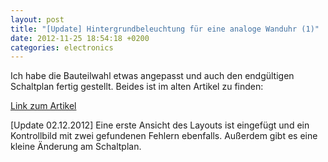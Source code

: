 ```yaml
---
layout: post
title: "[Update] Hintergrundbeleuchtung für eine analoge Wanduhr (1)"
date: 2012-11-25 18:54:18 +0200
categories: electronics
---
```

Ich habe die Bauteilwahl etwas angepasst und auch den endgültigen Schaltplan fertig gestellt. Beides ist im alten Artikel zu finden:

[Link zum Artikel](/electronics/2012/11/22/hintergrundbeleuchtung-fur-eine-analoge-wanduhr.html)

[Update 02.12.2012] Eine erste Ansicht des Layouts ist eingefügt und ein Kontrollbild mit zwei gefundenen Fehlern ebenfalls. Außerdem gibt es eine kleine Änderung am Schaltplan.